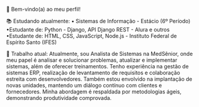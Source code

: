 👋 Bem-vindo(a) ao meu perfil!

📚 Estudando atualmente:
• Sistemas de Informação - Estácio (6º Período)
•Estudante de: Python - Django, API Django REST - Alura e outros
•Estudante de: HTML, CSS, JavaScript, Node.js - Instituto Federal de Espírito Santo (IFES)

💼 Trabalho atual:
Atualmente, sou Analista de Sistemas na MedSênior, onde meu papel é analisar e solucionar problemas, atualizar e implementar sistemas, além de oferecer treinamentos. Tenho experiência na gestão de sistemas ERP, 
realização de levantamento de requisitos e colaboração estreita com desenvolvedores. Também estou envolvido na implantação de novas unidades, mantendo um diálogo contínuo com clientes e fornecedores. 
Minha abordagem é respaldada por metodologias ágeis, demonstrando produtividade comprovada.



